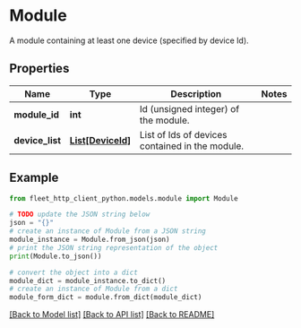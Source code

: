 # Module

A module containing at least one device (specified by device Id).

## Properties

Name | Type | Description | Notes
------------ | ------------- | ------------- | -------------
**module_id** | **int** | Id (unsigned integer) of the module. | 
**device_list** | [**List[DeviceId]**](DeviceId.md) | List of Ids of devices contained in the module. | 

## Example

```python
from fleet_http_client_python.models.module import Module

# TODO update the JSON string below
json = "{}"
# create an instance of Module from a JSON string
module_instance = Module.from_json(json)
# print the JSON string representation of the object
print(Module.to_json())

# convert the object into a dict
module_dict = module_instance.to_dict()
# create an instance of Module from a dict
module_form_dict = module.from_dict(module_dict)
```
[[Back to Model list]](../README.md#documentation-for-models) [[Back to API list]](../README.md#documentation-for-api-endpoints) [[Back to README]](../README.md)


